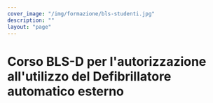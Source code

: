 ```yaml
---
cover_image: "/img/formazione/bls-studenti.jpg"
description: ""
layout: "page"
---
```


# Corso BLS-D per l'autorizzazione all'utilizzo del Defibrillatore automatico esterno
